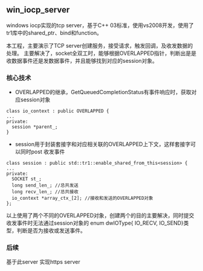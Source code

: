 ## win_iocp_server
windows iocp实现的tcp server，基于C++ 03标准，使用vs2008开发，使用了tr1库中的shared_ptr、bind和function。

本工程，主要演示了TCP server创建服务，接受请求，触发回调，及收发数据的处理。
主要解决了，socket全双工时，能够根据OVERLAPPED指针，判断出是是收数据事件还是发数据事件，并且能够找到对应的session对象。

### 核心技术
- OVERLAPPED的继承，GetQueuedCompletionStatus有事件响应时，获取对应session对象
```
class io_context : public OVERLAPPED {
...
private:
  session *parent_;
}
```

- session用于封装套接字和对应相关联的OVERLAPPED上下文，这样套接字可以同时post 收发事件

```
class session : public std::tr1::enable_shared_from_this<session> {
...
private:
  SOCKET st_;
  long send_len_; //总共发送
  long recv_len_; //总共接收
  io_context *array_ctx_[2]; //接收和发送的OVERLAPPED对象
};
```

以上使用了两个不同的OVERLAPPED对象，创建两个的目的主要解决，同时提交收发事件时无法通过session对象的 enum dwIOType{ IO_RECV, IO_SEND}类型，判断是否为接收或发送事件。

### 后续
基于此server 实现https server

